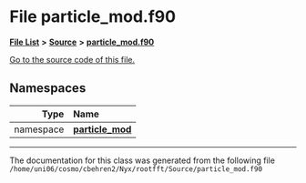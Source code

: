 
# File particle\_mod.f90


[**File List**](files.md) **>** [**Source**](dir_74389ed8173ad57b461b9d623a1f3867.md) **>** [**particle\_mod.f90**](particle__mod_8f90.md)

[Go to the source code of this file.](particle__mod_8f90_source.md)












## Namespaces

| Type | Name |
| ---: | :--- |
| namespace | [**particle\_mod**](namespaceparticle__mod.md) <br> |















------------------------------
The documentation for this class was generated from the following file `/home/uni06/cosmo/cbehren2/Nyx/rootfft/Source/particle_mod.f90`